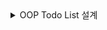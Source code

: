<details>
  <summary>OOP Todo List 설계 </summary>

#### 요구 사항:
#### 클래스 설계:

### Task: 할 일(To-Do) 항목을 나타내는 클래스를 만드세요.
#### 속성: title: 할 일의 제목 (문자열)
- completed: 할 일이 완료되었는지 여부 (불리언, 기본값은 false)
- 메서드: toggle(): 할 일의 완료 상태를 반전시키는 메서드 (true ↔ false).
### TaskList: 할 일 목록을 관리하는 클래스를 만드세요.
#### 속성: tasks: Task 객체의 배열
- 메서드:addTask(title): 새로운 할 일을 추가하는 메서드.
- removeTask(index): 특정 인덱스에 있는 할 일을 삭제하는 메서드.
- getTasks(): 모든 할 일 목록을 반환하는 메서드.
- getCompletedTasks(): 완료된 할 일 목록을 반환하는 메서드.
- getPendingTasks(): 완료되지 않은 할 일 목록을 반환하는 메서드.

#### DOM 조작:
1. 사용자가 할 일을 추가할 수 있는 입력 필드와 버튼을 만드세요.
2. 할 일 목록이 화면에 표시되도록 하세요.
3. 각 할 일 항목 옆에는 완료 여부를 토글하는 버튼과 삭제 버튼이 있어야 합니다.
4. 할 일이 완료되면 항목의 스타일이 변경되도록 하세요(예: 텍스트에 취소선 추가).

```javascript
<!DOCTYPE html>
<html lang="ko">
<head>
    <meta charset="UTF-8">
    <meta name="viewport" content="width=device-width, initial-scale=1.0">
    <title>To-Do List</title>
    <style>
        body {
            font-family: Arial, sans-serif;
            padding: 20px;
        }
        .todo-item {
            display: flex;
            justify-content: space-between;
            align-items: center;
            padding: 5px;
            border-bottom: 1px solid #ccc;
        }
        .todo-item.completed .title {
            text-decoration: line-through;
            color: #888;
        }
        button {
            margin-left: 5px;
        }
    </style>
</head>
<body>
    <h1>To-Do List</h1>

    <input type="text" id="new-task" placeholder="새 할 일을 입력하세요">
    <button id="add-task">추가</button>

    <h2>할 일 목록</h2>
    <div id="task-list"></div>

    <script>
        class Task {
            constructor(title) {
                this.title = title;
                this.completed = false;
            }

            toggle() {
                this.completed = !this.completed;
            }
        }

        // TaskList 클래스
        class TaskList {
            constructor() {
                this.tasks = [];
            }

            addTask(title) {
                const task = new Task(title);
                this.tasks.push(task);
                this.render();  
            }

            removeTask(index) {
                this.tasks.splice(index, 1);
                this.render(); 
            }

            toggleTask(index) {
                this.tasks[index].toggle();
                this.render(); 
            }

            render() {
                const taskListElement = document.getElementById('task-list');
                taskListElement.innerHTML = '';  // 기존 내용 초기화

                this.tasks.forEach((task, index) => {
                    const taskItem = document.createElement('div');
                    taskItem.className = 'todo-item';
                    if (task.completed) {
                        taskItem.classList.add('completed');
                    }

                    const titleElement = document.createElement('span');
                    titleElement.className = 'title';
                    titleElement.textContent = task.title;

                    const toggleButton = document.createElement('button');
                    toggleButton.textContent = '완료';
                    toggleButton.onclick = () => this.toggleTask(index);

                    const deleteButton = document.createElement('button');
                    deleteButton.textContent = '삭제';
                    deleteButton.onclick = () => this.removeTask(index);

                    taskItem.appendChild(titleElement);
                    taskItem.appendChild(toggleButton);
                    taskItem.appendChild(deleteButton);

                    taskListElement.appendChild(taskItem);
                });
            }
        }

        const taskList = new TaskList();

        document.getElementById('add-task').addEventListener('click', () => {
            const taskTitle = document.getElementById('new-task').value;
            if (taskTitle) {
                taskList.addTask(taskTitle);
                document.getElementById('new-task').value = '';  // 입력 필드 초기화
            }
        });

    </script>
</body>
</html>


```


</details>
